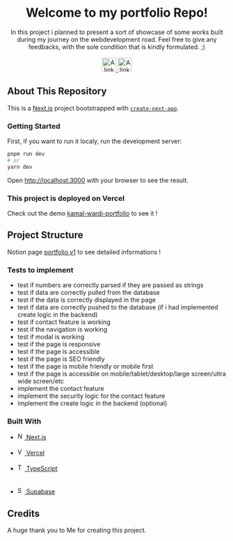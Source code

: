 
<!-- <div align="center"><img src="https://res.cloudinary.com/df23ubjbb/image/upload/v1635199620/Github/RAD_Logo.png" width="32" /> </div> -->
<h1 align="center">Welcome to my portfolio Repo!</h1>
<div align="center">
In this project i planned to present a sort of showcase of some works built during my journey on the webdevelopment road.
Feel free to give any feedbacks, with the sole condition that is kindly formulated. ;)
</div>
</br>
<div align="center">
  <!-- <a href="https://twitter.com/MozaiK_K"><img src="https://res.cloudinary.com/df23ubjbb/image/upload/v1635200716/Github/twitter.svg" width="32px" alt="A link to our Twitter page." /></a> -->
    <a href="https://www.twitch.tv/d0natelll0">
    <img src="https://res.cloudinary.com/df23ubjbb/image/upload/v1635200797/Github/twitch.svg" width="32px" alt="A link to our Twitch page." />
  </a>  
    <a href="https://www.linkedin.com/in/kamal-wardi/">
    <img src="https://res.cloudinary.com/df23ubjbb/image/upload/v1635200978/Github/LinkedIn.svg" width="32px" alt="A link to our LinkedIn page." />
  </a>
</div>

## About This Repository
This is a [Next.js](https://nextjs.org/) project bootstrapped with [`create-next-app`](https://github.com/vercel/next.js/tree/canary/packages/create-next-app).

### Getting Started

First, if you want to run it localy, run the development server:

```bash
pnpm run dev
# or
yarn dev
```

Open [http://localhost:3000](http://localhost:3000) with your browser to see the result.

### This project is deployed on Vercel

Check out the demo [kamal-wardi-portfolio](https://vercel.com/wardi-kamal/kamal-wardi-portfolio/FSU2ST1nFkFyEkwBtpsr1Ce1Cex9) to see it !

## Project Structure
Notion page [portfolio v1](https://wardikamal.notion.site/Portfolio-v1-a9f8e0871de44a02ac15b6b37da2f518) to see detailed informations !


### Tests to implement
<ul>
  <li>test if numbers are correctly parsed if they are passed as strings</li>
  <li>test if data are correctly pulled from the database</li>
  <li>test if the data is correctly displayed in the page</li>
  <li>test if data are correctly pushed to the database (if i had implemented create logic in the backend)</li>
  <li>test if contact feature is working</li>
  <li>test if the navigation is working</li>
  <li>test if modal is working</li>
  <li>test if the page is responsive</li>
  <li>test if the page is accessible</li>
  <li>test if the page is SEO friendly</li>
  <li>test if the page is mobile friendly or mobile first</li>
  <li>test if the page is accessible on mobile/tablet/desktop/large screen/ultra wide screen/etc</li>
  <li>implement the contact feature</li>
  <li>implement the security logic for the contact feature</li>
  <li>implement the create logic in the backend (optional)</li>
</ul>

### Built With

<ul>
  <li>
    <a href="https://nextjs.org/">
      <img src="https://nextjs.org/static/favicon/android-chrome-192x192.png" width="16px" alt="Next.js website link." /><span> Next.js</span>
    </a>
  </li>
  </br>
  <li>
    <a href="https://vercel.com/home?utm_source=youarerad&utm_campaign=oss">
      <img src="https://res.cloudinary.com/df23ubjbb/image/upload/v1635262499/Github/vercel-icon-dark_pdka2i.svg" width="16px" alt="Vercel website link." /><span> Vercel</span>
    </a>
  </li>
  </br>
  <li>
    <a href="https://www.typescriptlang.org/">
      <img src="https://res.cloudinary.com/df23ubjbb/image/upload/v1635202536/Github/Typescript.svg" width="16px" alt="TypeScript website link." /><span> TypeScript</span>
    </a>
  </li>
  </br>  
  <!-- <li>
    <a href="https://tailwindcss.com/">
      <img src="https://res.cloudinary.com/df23ubjbb/image/upload/v1635202894/Github/Tailwindcss.png" width="16px" alt="Tailwind website link." /><span> Tailwind</span>
    </a>
  </li> -->
  </br>  
  <li>
    <a href="https://supabase.io/">
      <img src="https://res.cloudinary.com/df23ubjbb/image/upload/v1635203209/Github/Supabase.svg" width="16px" alt="Supabase website link." /><span> Supabase</span>
    </a>
  </li>
</ul>

## Credits

A huge thank you to Me for creating this project.
